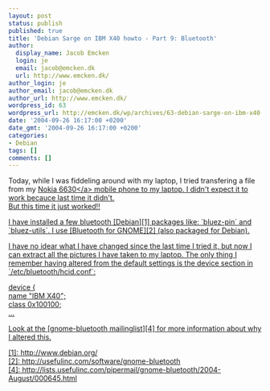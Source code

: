 ```yaml
---
layout: post
status: publish
published: true
title: 'Debian Sarge on IBM X40 howto - Part 9: Bluetooth'
author:
  display_name: Jacob Emcken
  login: je
  email: jacob@emcken.dk
  url: http://www.emcken.dk/
author_login: je
author_email: jacob@emcken.dk
author_url: http://www.emcken.dk/
wordpress_id: 63
wordpress_url: http://emcken.dk/wp/archives/63-debian-sarge-on-ibm-x40-howto-part-9-bluetooth.html
date: '2004-09-26 16:17:00 +0200'
date_gmt: '2004-09-26 16:17:00 +0200'
categories:
- Debian
tags: []
comments: []
---
```

<p>Today, while I was fiddeling around with my laptop, I tried transfering a file from my <a href="http:&#47;&#47;www.nokia.com&#47;nokia&#47;0,,47665,00.html">Nokia 6630<&#47;a> mobile phone to my laptop. I didn't expect it to work becauce last time it didn't.<br />
But this time it just worked!!</p>
<p>I have installed a few bluetooth [Debian][1] packages like: `bluez-pin` and `bluez-utils`. I use [Bluetooth for GNOME][2] (also packaged for Debian).</p>
<p>I have no idear what I have changed since the last time I tried it, but now I can extract all the pictures I have taken to my laptop. The only thing I remember having altered from the default settings is the device section in `&#47;etc&#47;bluetooth&#47;hcid.conf`:</p>
<p>    device {<br />
        name "IBM X40";<br />
        class 0x100100;<br />
        ...</p>
<p>Look at the [gnome-bluetooth mailinglist][4] for more information about why I altered this.</p>
<p>[1]: http:&#47;&#47;www.debian.org&#47;<br />
[2]: http:&#47;&#47;usefulinc.com&#47;software&#47;gnome-bluetooth<br />
[4]: http:&#47;&#47;lists.usefulinc.com&#47;pipermail&#47;gnome-bluetooth&#47;2004-August&#47;000645.html</p>

